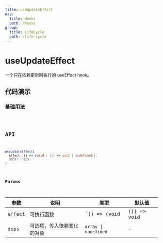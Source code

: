 ```yaml
---
title: useUpdateEffect
nav:
  title: Hooks
  path: /hooks
group:
  title: LifeCycle
  path: /life-cycle
---
```


# useUpdateEffect

一个只在依赖更新时执行的 useEffect hook。

## 代码演示

### 基础用法

<code src="./demo/demo1.tsx" />

## API

```typescript
useUpdateEffect(
  effect: () => (void | (() => void | undefined)),
  deps?: deps,
)
```

### Params

| 参数   | 说明                       | 类型                                      | 默认值 |
|--------|----------------------------|-------------------------------------------|--------|
| effect | 可执行函数                 | `() => (void | (() => void | undefined))` | -      |
| deps   | 可选项，传入依赖变化的对象 |  `array` \| `undefined`  | -      |
